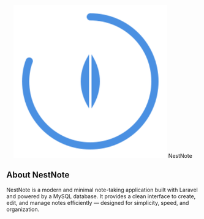 <p align="center"><img src="public/images/nestNote.svg" width="400" alt="Laravel Logo"> NestNote</p>



## About NestNote

NestNote is a modern and minimal note-taking application built with Laravel and powered by a MySQL database. It provides a clean interface to create, edit, and manage notes efficiently — designed for simplicity, speed, and organization.


